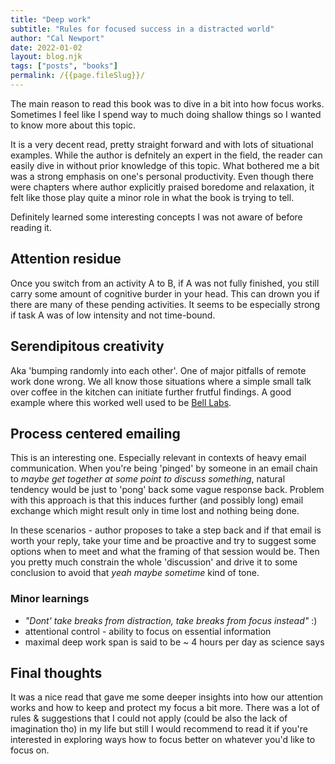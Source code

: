 ```yaml
---
title: "Deep work"
subtitle: "Rules for focused success in a distracted world"
author: "Cal Newport"
date: 2022-01-02
layout: blog.njk
tags: ["posts", "books"]
permalink: /{{page.fileSlug}}/
---
```


The main reason to read this book was to dive in a bit into how focus works. Sometimes I feel like I spend way to much doing shallow things so I wanted to know more about this topic.

It is a very decent read, pretty straight forward and with lots of situational examples. While the author is defnitely an expert in the field, the reader can easily dive in without prior knowledge of this topic. What bothered me a bit was a strong emphasis on one's personal productivity. Even though there were chapters where author explicitly praised boredome and relaxation, it felt like those play quite a minor role in what the book is trying to tell.

Definitely learned some interesting concepts I was not aware of before reading it.

## Attention residue

Once you switch from an activity A to B, if A was not fully finished, you still carry some amount of cognitive burder in your head. This can drown you if there are many of these pending activities. It seems to be especially strong if task A was of low intensity and not time-bound.

## Serendipitous creativity

Aka 'bumping randomly into each other'. One of major pitfalls of remote work done wrong. We all know those situations where a simple small talk over coffee in the kitchen can initiate further frutful findings. A good example where this worked well used to be [Bell Labs](https://blog.tmcnet.com/next-generation-communications/2011/08/the-top-bell-labs-innovations---part-i-the-game-changers.html).

## Process centered emailing

This is an interesting one. Especially relevant in contexts of heavy email communication. When you're being 'pinged' by someone in an email chain to _maybe get together at some point to discuss something_, natural tendency would be just to 'pong' back some vague response back. Problem with this approach is that this induces further (and possibly long) email exchange which might result only in time lost and nothing being done.

In these scenarios - author proposes to take a step back and if that email is worth your reply, take your time and be proactive and try to suggest some options when to meet and what the framing of that session would be. Then you pretty much constrain the whole 'discussion' and drive it to some conclusion to avoid that _yeah maybe sometime_ kind of tone.

### Minor learnings

- _"Dont' take breaks from distraction, take breaks from focus instead"_ :)
- attentional control - ability to focus on essential information
- maximal deep work span is said to be ~ 4 hours per day as science says

## Final thoughts

It was a nice read that gave me some deeper insights into how our attention works and how to keep and protect my focus a bit more. There was a lot of rules & suggestions that I could not apply (could be also the lack of imagination tho) in my life but still I would recommend to read it if you're interested in exploring ways how to focus better on whatever you'd like to focus on.
